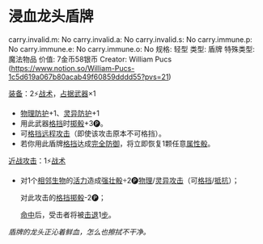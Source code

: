 # 浸血龙头盾牌

carry.invalid.m: No
carry.invalid.a: No
carry.invalid.s: No
carry.immune.p: No
carry.immune.e: No
carry.immune.o: No
规格: 轻型
类型: 盾牌
特殊类型: 魔法物品
价值: 7金币58银币
Creator: William Pucs (https://www.notion.so/William-Pucs-1c5d619a067b80acab49f60859dddd55?pvs=21)

<aside>

[装备](https://www.notion.so/1b3d619a067b80f99057fe3412922dd5?pvs=21)：2⚡️[战术](https://www.notion.so/1b3d619a067b8051b6eaffd160aee01c?pvs=21)，[占据](https://www.notion.so/1b3d619a067b8021ba8fe7cef8b96857?pvs=21)[武器](https://www.notion.so/1b3d619a067b80529a70eee1166b41ef?pvs=21)×1

- [物理防护](https://www.notion.so/1b3d619a067b80c19591fe2842823469?pvs=21)+1、[灵异防护](https://www.notion.so/1b3d619a067b80788307ebd9e41c53cb?pvs=21)+1
- 用此武器[格挡](https://www.notion.so/1b4d619a067b803faa0fe2c3dd8fedee?pvs=21)时[掷骰](https://www.notion.so/1b3d619a067b80f89c53e38483e535c4?pvs=21)+3🅟。
- 可[格挡](https://www.notion.so/1b4d619a067b803faa0fe2c3dd8fedee?pvs=21)[远程攻击](https://www.notion.so/1b4d619a067b805f8c27e6cffc369b74?pvs=21)（即使该攻击原本不可格挡）。
- 若你用此盾牌[格挡](https://www.notion.so/1b4d619a067b803faa0fe2c3dd8fedee?pvs=21)达成[完全防御](https://www.notion.so/1b7d619a067b80b7b464fd2db51e3807?pvs=21)，将立即恢复1颗任意[属性骰](https://www.notion.so/1b3d619a067b80d2a1ebea63149d92fb?pvs=21)。
</aside>

<aside>

[近战攻击](https://www.notion.so/1b4d619a067b80eda8b0facbba0c7b1a?pvs=21)：1⚡️[战术](https://www.notion.so/1b3d619a067b8051b6eaffd160aee01c?pvs=21)

- 对1个[相邻](https://www.notion.so/1b3d619a067b80d2b1c3cebda0c3ed6f?pvs=21)[生物](https://www.notion.so/1b3d619a067b80d0bbe1d113bf20ff1f?pvs=21)的[活力](https://www.notion.so/1b3d619a067b805391c0d92f6a9c2e06?pvs=21)造成[强壮骰](https://www.notion.so/1b3d619a067b806094ebcc0abdf4ba13?pvs=21)÷2🅟[物理](https://www.notion.so/1b4d619a067b801e990cfa56185bd47c?pvs=21)/[灵异攻击](https://www.notion.so/1b4d619a067b80968bb1dc8bead7368a?pvs=21)（可[格挡](https://www.notion.so/1b4d619a067b803faa0fe2c3dd8fedee?pvs=21)/[抵抗](https://www.notion.so/1b4d619a067b807e9a6ec46573f668fb?pvs=21)）；
    
    对此攻击的[格挡](https://www.notion.so/1b4d619a067b803faa0fe2c3dd8fedee?pvs=21)[掷骰](https://www.notion.so/1b3d619a067b80f89c53e38483e535c4?pvs=21)-2🅟；
    
    [命中](https://www.notion.so/1b4d619a067b805b9ae6f266211ce9d3?pvs=21)后，受击者将被[击退](https://www.notion.so/1b3d619a067b80c2a98ffca0107a56da?pvs=21)1[步](https://www.notion.so/1b3d619a067b800fb1cfe9f0ef45b9ef?pvs=21)。
    
</aside>

*盾牌的龙头正沁着鲜血，怎么也擦拭不干净。*